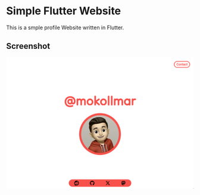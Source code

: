 # Simple Flutter Website

This is a smple profile Website written in Flutter.

## Screenshot
![Screenshot](https://github.com/mokollmar/com.mokollmar.flutter/blob/main/Screenshot.png)
